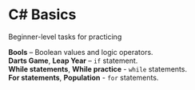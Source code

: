# C# Basics

Beginner-level tasks for practicing

**Bools** – Boolean values and logic operators.  
**Darts Game**, **Leap Year** – `if` statement.  
**While statements**, **While practice** - `while` statements.  
**For statements**, **Population** - `for` statements.  
